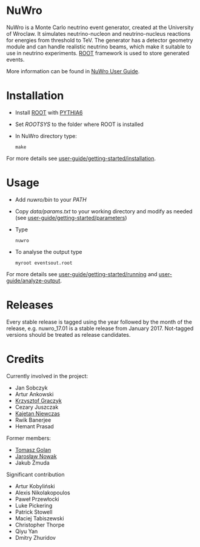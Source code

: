 # NuWro

NuWro is a Monte Carlo neutrino event generator, created at the University of Wroclaw. It simulates neutrino-nucleon and neutrino-nucleus reactions for energies from threshold to TeV. The generator has a detector geometry module and can handle realistic neutrino beams, which make it suitable to use in neutrino experiments. [ROOT](https://root.cern.ch/) framework is used to store generated events.

More information can be found in [NuWro User Guide](https://nuwro.github.io/user-guide/).

# Installation

* Install [ROOT](https://root.cern.ch/) with [PYTHIA6](https://pythia6.hepforge.org/)
* Set *ROOTSYS* to the folder where ROOT is installed
* In NuWro directory type:

  ```
  make
  ```

For more details see [user-guide/getting-started/installation](https://nuwro.github.io/user-guide/getting-started/installation/).

# Usage

* Add *nuwro/bin* to your *PATH*
* Copy *data/params.txt* to your working directory and modify as needed (see [user-guide/getting-started/parameters](https://nuwro.github.io/user-guide/getting-started/parameters/))
* Type

  ```
  nuwro
  ```

* To analyse the output type

  ```
  myroot eventsout.root
  ```

For more details see [user-guide/getting-started/running](https://nuwro.github.io/user-guide/getting-started/running/) and [user-guide/analyze-output](https://nuwro.github.io/user-guide/analyze-output/basics/).

# Releases

Every stable release is tagged using the year followed by the month of the release, e.g. nuwro_17.01 is a stable release from January 2017. Not-tagged versions should be treated as release candidates.

# Credits

Currently involved in the project:

* Jan Sobczyk
* Artur Ankowski
* [Krzysztof Graczyk](http://www.ift.uni.wroc.pl/~kgraczyk/)
* Cezary Juszczak
* [Kajetan Niewczas](http://www.ift.uni.wroc.pl/~kniewczas/)
* Rwik Banerjee
* Hemant Prasad

Former members:

* [Tomasz Golan](http://www.ift.uni.wroc.pl/~tgolan/)
* [Jarosław Nowak](http://www.lancaster.ac.uk/physics/about-us/people/jaroslaw-nowak)
* Jakub Żmuda

Significant contribution

* Artur Kobyliński
* Alexis Nikolakopoulos
* Paweł Przewłocki
* Luke Pickering
* Patrick Stowell
* Maciej Tabiszewski
* Christopher Thorpe
* Qiyu Yan
* Dmitry Zhuridov
